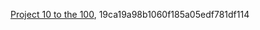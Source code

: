 [Project 10 to the 100](http://www.project10tothe100.com/index.html), 19ca19a98b1060f185a05edf781df114  
